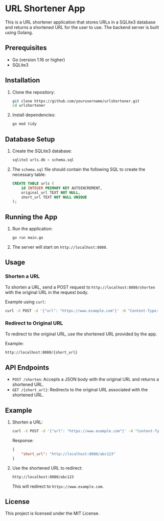 # URL Shortener App

This is a URL shortener application that stores URLs in a SQLite3 database and returns a shortened URL for the user to use. The backend server is built using Golang.

## Prerequisites

- Go (version 1.16 or higher)
- SQLite3

## Installation

1. Clone the repository:
    ```sh
    git clone https://github.com/yourusername/urlshortener.git
    cd urlshortener
    ```

2. Install dependencies:
    ```sh
    go mod tidy
    ```

## Database Setup

1. Create the SQLite3 database:
    ```sh
    sqlite3 urls.db < schema.sql
    ```

2. The `schema.sql` file should contain the following SQL to create the necessary table:
    ```sql
    CREATE TABLE urls (
        id INTEGER PRIMARY KEY AUTOINCREMENT,
        original_url TEXT NOT NULL,
        short_url TEXT NOT NULL UNIQUE
    );
    ```

## Running the App

1. Run the application:
    ```sh
    go run main.go
    ```

2. The server will start on `http://localhost:8080`.

## Usage

### Shorten a URL

To shorten a URL, send a POST request to `http://localhost:8080/shorten` with the original URL in the request body.

Example using `curl`:
```sh
curl -X POST -d '{"url": "https://www.example.com"}' -H "Content-Type: application/json" http://localhost:8080/shorten
```

### Redirect to Original URL

To redirect to the original URL, use the shortened URL provided by the app.

Example:
```sh
http://localhost:8080/{short_url}
```

## API Endpoints

- `POST /shorten`: Accepts a JSON body with the original URL and returns a shortened URL.
- `GET /{short_url}`: Redirects to the original URL associated with the shortened URL.

## Example

1. Shorten a URL:
    ```sh
    curl -X POST -d '{"url": "https://www.example.com"}' -H "Content-Type: application/json" http://localhost:8080/shorten
    ```

    Response:
    ```json
    {
        "short_url": "http://localhost:8080/abc123"
    }
    ```

2. Use the shortened URL to redirect:
    ```sh
    http://localhost:8080/abc123
    ```

    This will redirect to `https://www.example.com`.

## License

This project is licensed under the MIT License.
